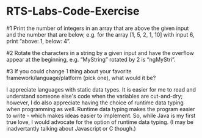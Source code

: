 # RTS-Labs-Code-Exercise

#1  Print the number of integers in an array that are above the given input and the number that are below, e.g. for the array [1, 5, 2, 1, 10] with input 6, print “above: 1, below: 4”.

#2  Rotate the characters in a string by a given input and have the overflow appear at the beginning, e.g. “MyString” rotated by 2 is “ngMyStri”.

#3  If you could change 1 thing about your favorite framework/language/platform (pick one), what would it be?

I appreciate languages with static data types. It is easier for me to read and understand someone else's code when the variables are cut-and-dry; however, I do also appreciate having the choice of runtime data typing when programming as well. Runtime data typing makes the program easier to write - which makes ideas easier to implement. So, while Java is my first true love, I would advocate for the option of runtime data typing. (I may be inadvertantly talking about Javascript or C though.)  
